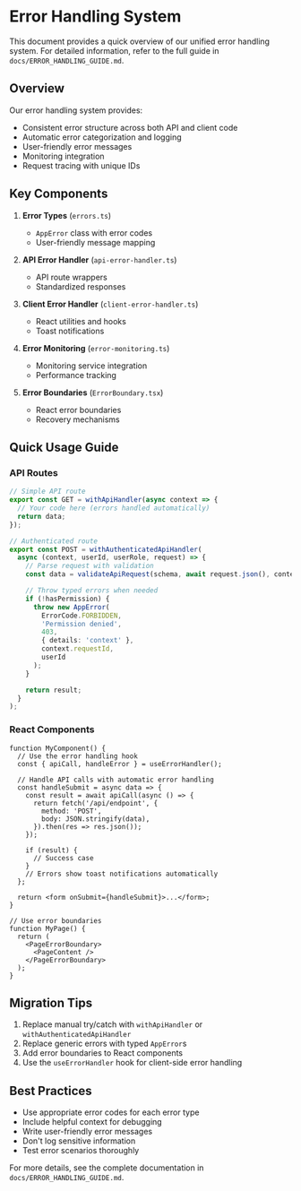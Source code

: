 # Error Handling System

This document provides a quick overview of our unified error handling system.
For detailed information, refer to the full guide in
`docs/ERROR_HANDLING_GUIDE.md`.

## Overview

Our error handling system provides:

- Consistent error structure across both API and client code
- Automatic error categorization and logging
- User-friendly error messages
- Monitoring integration
- Request tracing with unique IDs

## Key Components

1. **Error Types** (`errors.ts`)
   - `AppError` class with error codes
   - User-friendly message mapping

2. **API Error Handler** (`api-error-handler.ts`)
   - API route wrappers
   - Standardized responses

3. **Client Error Handler** (`client-error-handler.ts`)
   - React utilities and hooks
   - Toast notifications

4. **Error Monitoring** (`error-monitoring.ts`)
   - Monitoring service integration
   - Performance tracking

5. **Error Boundaries** (`ErrorBoundary.tsx`)
   - React error boundaries
   - Recovery mechanisms

## Quick Usage Guide

### API Routes

```typescript
// Simple API route
export const GET = withApiHandler(async context => {
  // Your code here (errors handled automatically)
  return data;
});

// Authenticated route
export const POST = withAuthenticatedApiHandler(
  async (context, userId, userRole, request) => {
    // Parse request with validation
    const data = validateApiRequest(schema, await request.json(), context);

    // Throw typed errors when needed
    if (!hasPermission) {
      throw new AppError(
        ErrorCode.FORBIDDEN,
        'Permission denied',
        403,
        { details: 'context' },
        context.requestId,
        userId
      );
    }

    return result;
  }
);
```

### React Components

```tsx
function MyComponent() {
  // Use the error handling hook
  const { apiCall, handleError } = useErrorHandler();

  // Handle API calls with automatic error handling
  const handleSubmit = async data => {
    const result = await apiCall(async () => {
      return fetch('/api/endpoint', {
        method: 'POST',
        body: JSON.stringify(data),
      }).then(res => res.json());
    });

    if (result) {
      // Success case
    }
    // Errors show toast notifications automatically
  };

  return <form onSubmit={handleSubmit}>...</form>;
}

// Use error boundaries
function MyPage() {
  return (
    <PageErrorBoundary>
      <PageContent />
    </PageErrorBoundary>
  );
}
```

## Migration Tips

1. Replace manual try/catch with `withApiHandler` or
   `withAuthenticatedApiHandler`
2. Replace generic errors with typed `AppError`s
3. Add error boundaries to React components
4. Use the `useErrorHandler` hook for client-side error handling

## Best Practices

- Use appropriate error codes for each error type
- Include helpful context for debugging
- Write user-friendly error messages
- Don't log sensitive information
- Test error scenarios thoroughly

For more details, see the complete documentation in
`docs/ERROR_HANDLING_GUIDE.md`.
